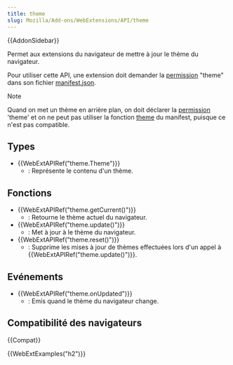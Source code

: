 ```yaml
---
title: theme
slug: Mozilla/Add-ons/WebExtensions/API/theme
---
```


{{AddonSidebar}}

Permet aux extensions du navigateur de mettre à jour le thème du navigateur.

Pour utiliser cette API, une extension doit demander la [permission](/fr/Add-ons/WebExtensions/manifest.json/permissions) "theme" dans son fichier [manifest.json](/fr/Add-ons/WebExtensions/manifest.json).

> [!NOTE]
> Quand on met un thème en arrière plan, on doit déclarer la [permission](/fr/Add-ons/WebExtensions/manifest.json/permissions) 'theme' et on ne peut pas utiliser la fonction [theme](/fr/Add-ons/WebExtensions/manifest.json/theme) du manifest, puisque ce n'est pas compatible.

## Types

- {{WebExtAPIRef("theme.Theme")}}
  - : Représente le contenu d'un thème.

## Fonctions

- {{WebExtAPIRef("theme.getCurrent()")}}
  - : Retourne le thème actuel du navigateur.
- {{WebExtAPIRef("theme.update()")}}
  - : Met à jour à le thème du navigateur.
- {{WebExtAPIRef("theme.reset()")}}
  - : Supprime les mises à jour de thèmes effectuées lors d'un appel à {{WebExtAPIRef("theme.update()")}}.

## Evénements

- {{WebExtAPIRef("theme.onUpdated")}}
  - : Emis quand le thème du navigateur change.

## Compatibilité des navigateurs

{{Compat}}

{{WebExtExamples("h2")}}

